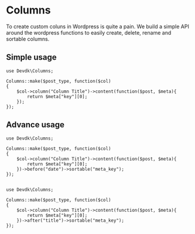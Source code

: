 # Columns

To create custom coluns in Wordpress is quite a pain. We build a simple API around the wordpress functions to easily
create, delete, rename and sortable columns.

## Simple usage

    use Devdk\Columns;

    Columns::make($post_type, function($col)
    {
        $col->column("Column Title")->content(function($post, $meta){
            return $meta["key"][0];
        });
    });

## Advance usage

    use Devdk\Columns;

    Columns::make($post_type, function($col)
    {
        $col->column("Column Title")->content(function($post, $meta){
            return $meta["key"][0];
        })->before("date")->sortable("meta_key");
    });


    use Devdk\Columns;

    Columns::make($post_type, function($col)
    {
        $col->column("Column Title")->content(function($post, $meta){
            return $meta["key"][0];
        })->after("title")->sortable("meta_key");
    });